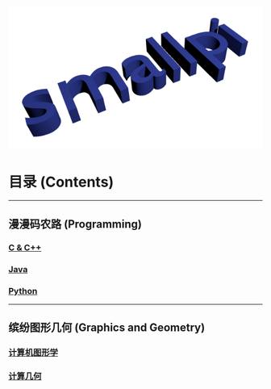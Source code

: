 ![smallpi](./images/smallpi.png)

# 目录 (Contents)

-------------------

## 漫漫码农路 (Programming)

>
### [C & C++](./programming/c_contents.md)
### [Java](./programming/java_contents.md)
### [Python](./programming/python_contents.md)
	
-----------------------------

## 缤纷图形几何 (Graphics and Geometry)

>
### [计算机图形学](./gra_and_geo/comupter_geometry_contents.md)
### [计算几何](./gra_and_geo/computational_geometry_contents.md)
